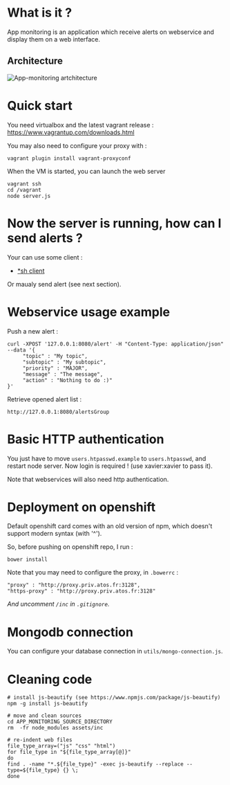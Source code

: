 What is it ?
============

App monitoring is an application which receive alerts on webservice and display them on a web interface.

Architecture
------------

![App-monitoring artchitecture](https://docs.google.com/drawings/d/1t51HaRyTxnXP7mKwMXkIjao-Ve5ollD05kdexK1izsY/pub?w=717&h=661)

Quick start
===========

You need virtualbox and the latest vagrant release : https://www.vagrantup.com/downloads.html

You may also need to configure your proxy with :

    vagrant plugin install vagrant-proxyconf

When the VM is started, you can launch the web server

    vagrant ssh
	cd /vagrant
	node server.js
	

Now the server is running, how can I send alerts ?
==================================================

Your can use some client :
- [*sh client](https://github.com/xaviermichel/app-monitoring-sh-client)

Or maualy send alert (see next section).


Webservice usage example
========================

Push a new alert :

    curl -XPOST '127.0.0.1:8080/alert' -H "Content-Type: application/json" --data '{
         "topic" : "My topic",
         "subtopic" : "My subtopic",
         "priority" : "MAJOR",
         "message" : "The message",
         "action" : "Nothing to do :)"
    }'

Retrieve opened alert list :

    http://127.0.0.1:8080/alertsGroup
	
	
Basic HTTP authentication
===========================

You just have to move `users.htpasswd.example` to `users.htpasswd`, and restart node server. Now login is required ! (use xavier:xavier to pass it).

Note that webservices will also need http authentication.


Deployment on openshift
=======================

Default openshift card comes with an old version of npm, which doesn't support modern syntax (with '^').

So, before pushing on openshift repo, I run :

    bower install
	
Note that you may need to configure the proxy, in `.bowerrc` :

    "proxy" : "http://proxy.priv.atos.fr:3128",
    "https-proxy" : "http://proxy.priv.atos.fr:3128"

*And uncomment `/inc` in `.gitignore`.*


Mongodb connection
==================

You can configure your database connection in `utils/mongo-connection.js`.


Cleaning code
=============

```
# install js-beautify (see https://www.npmjs.com/package/js-beautify)
npm -g install js-beautify

# move and clean sources
cd APP_MONITORING_SOURCE_DIRECTORY
rm  -fr node_modules assets/inc

# re-indent web files
file_type_array=("js" "css" "html")
for file_type in "${file_type_array[@]}"
do
find . -name "*.${file_type}" -exec js-beautify --replace --type=${file_type} {} \;
done
```
